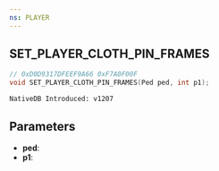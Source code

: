 ```yaml
---
ns: PLAYER
---
```

## SET_PLAYER_CLOTH_PIN_FRAMES

```c
// 0xD0D9317DFEEF9A66 0xF7A0F00F
void SET_PLAYER_CLOTH_PIN_FRAMES(Ped ped, int p1);
```

```
NativeDB Introduced: v1207
```

## Parameters
* **ped**:
* **p1**:
